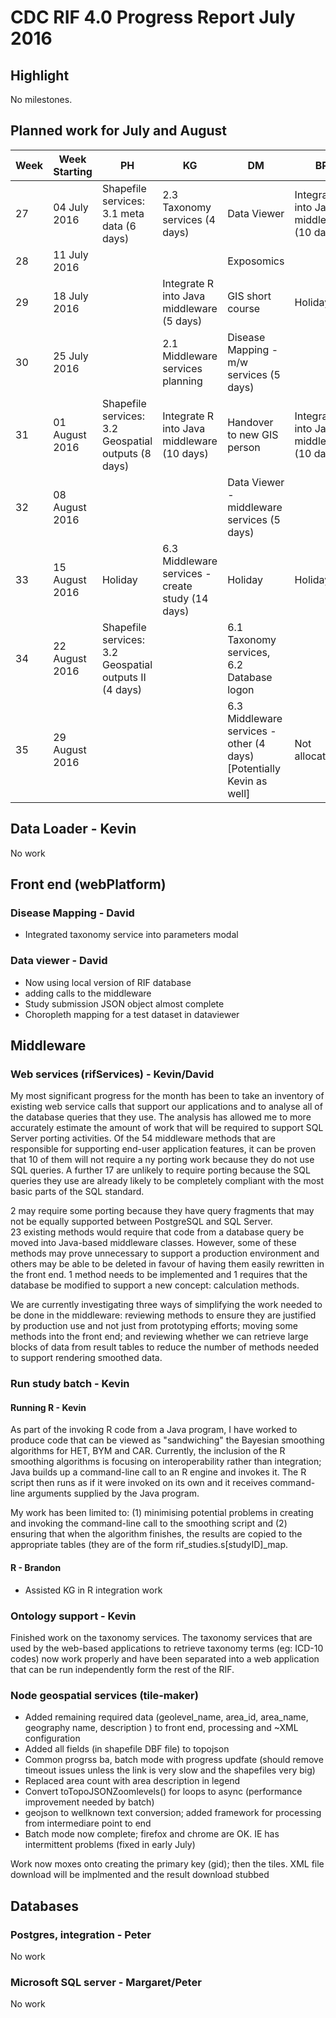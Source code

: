 # CDC RIF 4.0 Progress Report July 2016

## Highlight

No milestones.

## Planned work for July and August

| Week | Week Starting  | PH                                                     | KG                                               | DM                                                                   | BP                                         | MD                       | Milestone        | Notes |
|------|----------------|--------------------------------------------------------|--------------------------------------------------|----------------------------------------------------------------------|--------------------------------------------|--------------------------|------------------|-------|
| 27   | 04 July 2016   | Shapefile services: 3.1 meta data (6 days)             | 2.3 Taxonomy services (4 days)                   | Data Viewer                                                          | Integrate R into Java middleware (10 days) |                          |                  |       |
| 28   | 11 July 2016   |                                                        |                                                  | Exposomics                                                           |                                            |                          |                  |       |
| 29   | 18 July 2016   |                                                        | Integrate R into Java middleware (5 days)        | GIS short course                                                     | Holiday                                    |                          |                  |       |
| 30   | 25 July 2016   |                                                        | 2.1 Middleware services planning                 | Disease Mapping - m/w services (5 days)                              |                                            |                          | Study Submission |       |
| 31   | 01 August 2016 | Shapefile services: 3.2 Geospatial outputs (8 days)    | Integrate R into Java middleware (10 days)       | Handover to new GIS person                                           | Integrate R into Java middleware (10 days) |                          |                  |       |
| 32   | 08 August 2016 |                                                        |                                                  | Data Viewer - middleware services (5 days)                           |                                            |                          |                  |       |
| 33   | 15 August 2016 | Holiday                                                | 6.3 Middleware services - create study (14 days) | Holiday                                                              | Holiday                                    |                          |                  |       |
| 34   | 22 August 2016 | Shapefile services: 3.2 Geospatial outputs II (4 days) |                                                  | 6.1 Taxonomy services, 6.2 Database logon                            |                                            |                          |                  |       |
| 35   | 29 August 2016 |                                                        |                                                  | 6.3 Middleware services - other (4 days) [Potentially Kevin as well] | Not allocated                              | Holiday to 5th September | Results Viewer   |       |

## Data Loader - Kevin

No work

## Front end (webPlatform)

### Disease Mapping - David

- Integrated taxonomy service into parameters modal

### Data viewer - David

- Now using local version of RIF database
- adding calls to the middleware
- Study submission JSON object almost complete
- Choropleth mapping for a test dataset in dataviewer

## Middleware

### Web services (rifServices) - Kevin/David

My most significant progress for the month has been to take an inventory of existing web service calls that support our applications and to analyse all of the 
database queries that they use.  The analysis has allowed me to more accurately estimate the amount of work that will be required to support SQL Server porting 
activities.  Of the 54 middleware methods that are responsible for supporting end-user application features, it can be proven that 10 of them will not require a
ny porting work because they do not use SQL queries.  A further 17 are unlikely to require porting because the SQL queries they use are already likely to be 
completely compliant with the most basic parts of the SQL standard.  

2 may require some porting because they have query fragments that may not be equally supported between PostgreSQL and SQL Server.  
23 existing methods would require that code from a database query be moved into Java-based middleware classes. However, some of these methods may prove unnecessary 
to support a production environment and others may be able to be deleted in favour of having them easily rewritten in the front end.  1 method needs to be 
implemented and 1 requires that the database be modified to support a new concept: calculation methods.  

We are currently investigating three ways of simplifying the work needed to be done in the middleware: reviewing methods to ensure they are justified by production 
use and not just from prototyping efforts; moving some methods into the front end; and reviewing whether we can retrieve large blocks of data from result tables 
to reduce the number of methods needed to support rendering smoothed data.

### Run study batch - Kevin

#### Running R - Kevin 

As part of the invoking R code from a Java program, I have worked to produce code that can be viewed as "sandwiching" the Bayesian smoothing algorithms for HET, 
BYM and CAR.  Currently, the inclusion of the R smoothing algorithms is focusing on interoperability rather than integration; Java builds up a command-line call 
to an R engine and invokes it.  The R script then runs as if it were invoked on its own and it receives command-line arguments supplied by the Java program.  

My work has been limited to: (1) minimising potential problems in creating and invoking the command-line call to the smoothing script and (2) ensuring that when 
the algorithm finishes, the results are copied to the appropriate tables (they are of the form rif_studies.s[studyID]_map. 

#### R - Brandon

- Assisted KG in R integration work

### Ontology support - Kevin

Finished work on the taxonomy services.  The taxonomy services that are used by the web-based applications to retrieve taxonomy terms (eg: ICD-10 codes) now work
properly and have been separated into a web application that can be run independently form the rest of the RIF. 

### Node geospatial services (tile-maker)

* Added remaining required data (geolevel_name, area_id, area_name, geography name, description ) to front end, processing and ~XML configuration
* Added all fields (in shapefile DBF file) to topojson
* Common progrss ba, batch mode with progress updfate (should remove timeout issues unless the link is very slow and the shapefiles very big)
* Replaced area count with area description in legend
* Convert toTopoJSONZoomlevels() for loops to async (performance improvement needed by batch)
* geojson to wellknown text conversion; added framework for processing from intermediare point to end
* Batch mode now complete; firefox and chrome are OK. IE has intermittent problems (fixed in early July)

Work now moxes onto creating the primary key (gid); then the tiles. XML file download will be implmented and the result download stubbed

## Databases

### Postgres, integration - Peter

No work

### Microsoft SQL server - Margaret/Peter

No work



 

 
